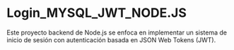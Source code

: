 # Login_MYSQL_JWT_NODE.JS
Este proyecto backend de Node.js se enfoca en implementar un sistema de inicio de sesión con autenticación basada en JSON Web Tokens (JWT).
